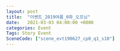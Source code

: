 ```yaml
---
layout: post
title:  "이벤트_2019여름_0화_오프닝"
date:   2021-03-03 04:00:00 +0000
categories: Event
Tags: Story Event
SceneCode: ["scene_evt190627_cp0_q1_s10"]
---
```

